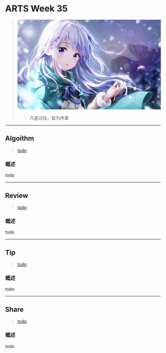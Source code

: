 # ARTS Week 35

> ![](https://github.com/Carmenliukang/ARTS/blob/master/image/35/1.jpg)
>> 凡是过往，皆为序章

***

## Algoithm

> [todo](todo)

### 概述

todo

***

## Review

> [todo](todo)

### 概述

todo

***

## Tip

> [todo](todo)

### 概述

todo


***

## Share

> [todo](todo)

### 概述

todo